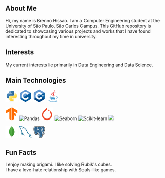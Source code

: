 
## About Me

Hi, my name is Brenno Hissao. I am a Computer Engineering student at the University of São Paulo, São Carlos Campus. This GitHub repository is dedicated to showcasing various projects and works that I have found interesting throughout my time in university.

## Interests

My current interests lie primarily in Data Engineering and Data Science.

## Main Technologies

<p>
    <img src="https://raw.githubusercontent.com/devicons/devicon/master/icons/python/python-original.svg" alt="Python" width="40" height="40"/>
    <img src="https://raw.githubusercontent.com/devicons/devicon/master/icons/c/c-original.svg" alt="C" width="40" height="40"/>
    <img src="https://raw.githubusercontent.com/devicons/devicon/master/icons/cplusplus/cplusplus-original.svg" alt="C++" width="40" height="40"/>
    <img src="https://raw.githubusercontent.com/devicons/devicon/master/icons/java/java-original.svg" alt="Java" width="40" height="40"/>
</p>

<p>
    <img src="https://raw.githubusercontent.com/devicons/devicon/master/icons/tensorflow/tensorflow-original.svg" alt="TensorFlow" width="40" height="40"/>
    <img src="https://pandas.pydata.org/static/img/pandas.svg" alt="Pandas" width="40" height="40"/>
    <img src="https://raw.githubusercontent.com/devicons/devicon/master/icons/pytorch/pytorch-original.svg" alt="PyTorch" width="40" height="40"/>
    <img src="https://seaborn.pydata.org/_static/logo-wide-lightbg.svg" alt="Seaborn" width="80" height="40"/>
    <img src="https://raw.githubusercontent.com/scikit-learn/scikit-learn/main/doc/logos/scikit-learn-logo.png" alt="Scikit-learn" width="40" height="40"/>
    <img src="https://raw.githubusercontent.com/jmnote/z-icons/master/svg/r.svg" height ="40">
</p>
<p>
    <img src="https://raw.githubusercontent.com/devicons/devicon/master/icons/mongodb/mongodb-original.svg" alt="MongoDB" width="40" height="40"/>
    <img src="https://raw.githubusercontent.com/devicons/devicon/master/icons/mysql/mysql-original.svg" alt="MySQL" width="40" height="40"/>
    <img src="https://raw.githubusercontent.com/devicons/devicon/master/icons/postgresql/postgresql-original.svg" alt="PostgreSQL" width="40" height="40"/>
</p>

## Fun Facts
I enjoy making origami.
I like solving Rubik's cubes.  
I have a love-hate relationship with Souls-like games.  

